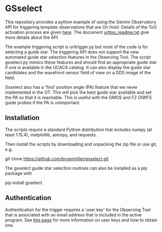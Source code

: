 # GSselect
This repository provides a python example of using the 
Gemini Observatory API for triggering template observations
that are On Hold. Details of the ToO activation process are
given [here](https://www.gemini.edu/sciops/observing-gemini/phase-ii-and-s/w-tools/too-activation).
The document [urltoo_readme.txt](https://github.com/bryanmiller/gsselect/blob/master/urltoo_readme.txt)
give more details about the API.

The example triggering script is urltrigger.py but most of the 
code is for selecting a guide star. The triggering API does
not support the new automated guide star selection features 
in the Observing Tool. The script gsselect.py mimics these 
features and should find an appropriate guide star if one is 
available in the UCAC4 catalog. It can also display the guide
star candidates and the wavefront sensor field of view on a 
DDS image of the field.

Gsselect also has a 'find' position angle (PA) feature
that we never implemented in the OT. This will pick the best guide
star available and set the PA so that it is reachable. This is 
useful with the GMOS and F2 OIWFS guide probes if the PA
is unimportant.

## Installation
The scripts require a standard Python distribution that includes 
numpy (at least 1.15.4), matplotlib, astropy, and requests.

Then install the scripts by downloading and unpacking the zip
file or use git, e.g.

git clone https://github.com/bryanmiller/gsselect.git

The gsselect guide star selection routines can also be installed as a pip package with

pip install gsselect

## Authentication
Authentication for the trigger requires a 'user key' for the 
Observing Tool that is associated with an email address that
is included in the active program. See [this page](https://www.gemini.edu/observing/phase-ii/ot/ot-description/menu-bar#Keychain)
for more information on user keys and how to obtain one.

